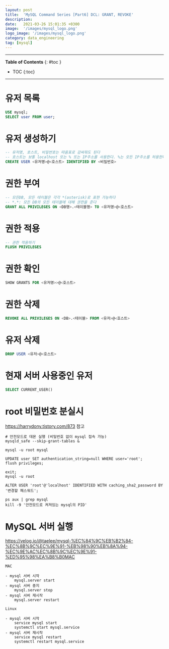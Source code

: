```yaml
---
layout: post
title:  'MySQL Command Series [Part6] DCL: GRANT, REVOKE'
description: 
date:   2021-03-26 15:01:35 +0300
image:  '/images/mysql_logo.png'
logo_image: '/images/mysql_logo.png'
category: data_engineering
tag: [mysql]
---
```


---
**Table of Contents**
{: #toc }
*  TOC
{:toc}

---

# 유저 목록

```sql
USE mysql;
SELECT user FROM user;
```

# 유저 생성하기

```sql
-- 유저명, 호스트, 비밀번호는 따옴표로 감싸줘도 된다
-- 호스트는 보통 localhost 또는 % 또는 IP주소를 사용한다. %는 모든 IP주소를 허용한다는 의미
CREATE USER <유저명>@<호스트> IDENTIFIED BY <비밀번호>
```

# 권한 부여

```sql
-- 모든DB, 모든 테이블은 각각 *(asterisk)로 표현 가능하다
-- *.*: 모든 DB의 모든 테이블에 대해 권한을 준다
GRANT ALL PRIVILEGES ON <DB명>.<테이블명> TO <유저명>@<호스트>
```

# 권한 적용

```sql
-- 권한 적용하기
FLUSH PRIVILEGES
```

# 권한 확인

```sql
SHOW GRANTS FOR <유저명>>@<호스트>
```

# 권한 삭제

```sql
REVOKE ALL PRIVILEGES ON <DB>.<테이블> FROM <유저>@<호스트>
```

# 유저 삭제

```sql
DROP USER <유저>@<호스트>
```

# 현재 서버 사용중인 유저

```sql
SELECT CURRENT_USER()
```


# root 비밀번호 분실시

https://harrydony.tistory.com/873 참고

```
# 안전모드로 데몬 실행 (비밀번호 없이 mysql 접속 가능)
mysqld_safe --skip-grant-tables &
```

```
mysql -u root mysql
```

```
UPDATE user SET authentication_string=null WHERE user='root';
flush privileges;
```

```
exit;
mysql -u root
```

```
ALTER USER 'root'@'localhost' IDENTIFIED WITH caching_sha2_password BY '변경할 패스워드';
```

```
ps aux | grep mysql
kill -9 '안전모드로 켜져있는 mysql의 PID'
```


# MySQL 서버 실행

https://velog.io/@taelee/mysql-%EC%84%9C%EB%B2%84-%EC%8B%9C%EC%9E%91-%EB%98%90%EB%8A%94-%EC%9E%AC%EC%8B%9C%EC%9E%91-%ED%95%98%EA%B8%B0MAC

```
MAC

- mysql 서버 시작
    mysql.server start
- mysql 서버 중지
    mysql.server stop
- mysql 서버 재시작
    mysql.server restart
```

```
Linux

- mysql 서버 시작
    service mysql start
    systemctl start mysql.service
- mysql 서버 재시작
    service mysql restart
    systemctl restart mysql.service
```
